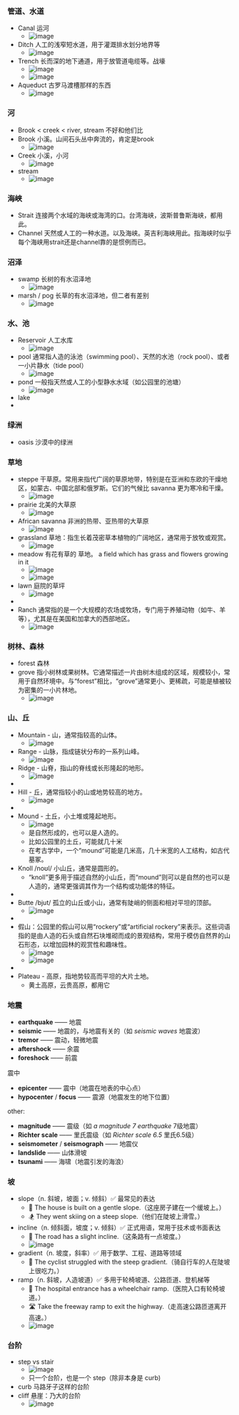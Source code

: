 ### 管道、水道
- Canal 运河
  - ![image](https://github.com/user-attachments/assets/f90e8c15-48fc-4ddf-bff1-9d4b60125b13)
- Ditch 人工的浅窄短水道，用于灌溉排水划分地界等
  - ![image](https://github.com/user-attachments/assets/b36685f7-f117-411b-bbb8-2556273369b8)
- Trench 长而深的地下通道，用于放管道电缆等。战壕
  - ![image](https://github.com/user-attachments/assets/57a5059a-6544-4b30-9518-bacb502190e6)
  - ![image](https://github.com/user-attachments/assets/9d86eb9b-2207-437d-8f93-e3df442d657d)
- Aqueduct 古罗马渡槽那样的东西
  - ![image](https://github.com/user-attachments/assets/cc753d3e-8c0a-4df0-9aa9-6246d8477142)

### 河
- Brook < creek < river, stream 不好和他们比
- Brook 小溪。山间石头丛中奔流的，肯定是brook
  - ![image](https://github.com/user-attachments/assets/a2422e73-0e76-4293-b516-1cc30f714427)
- Creek 小溪，小河
  - ![image](https://github.com/user-attachments/assets/65d48384-8d0d-49fa-b0c2-7063474cd066)
- stream
  - ![image](https://github.com/user-attachments/assets/80b70cb7-cf97-41b3-b5b6-034b4ae55188)

### 海峡
- Strait  连接两个水域的海峡或海湾的口。台湾海峡，波斯普鲁斯海峡，都用此。
- Channel 天然或人工的一种水道。以及海峡。英吉利海峡用此。指海峡时似乎每个海峡用strait还是channel靠的是惯例而已。

### 沼泽
- swamp 长树的有水沼泽地
  - ![image](https://github.com/user-attachments/assets/641546d1-4bef-4c7b-8adc-04c8973d4052)
- marsh / pog 长草的有水沼泽地，但二者有差别
  - ![image](https://github.com/user-attachments/assets/6152c83f-af0f-4175-b113-4caf8eedb9ac)

### 水、池
- Reservoir 人工水库
  - ![image](https://github.com/user-attachments/assets/d26e7465-1f59-408d-9c18-3876482006ad)
- pool 通常指人造的泳池（swimming pool）、天然的水池（rock pool）、或者一小片静水（tide pool）
  - ![image](https://github.com/user-attachments/assets/9b8e1e24-71ac-4f30-adff-488c2a6da693)
- pond 一般指天然或人工的小型静水水域（如公园里的池塘）
  - ![image](https://github.com/user-attachments/assets/c097a715-f036-45a1-b683-7638e1325588)
- lake
- 
### 绿洲
- oasis 沙漠中的绿洲

### 草地
- steppe 干草原。常用来指代广阔的草原地带，特别是在亚洲和东欧的干燥地区，如蒙古、中国北部和俄罗斯。它们的气候比 savanna 更为寒冷和干燥。
  - ![image](https://github.com/user-attachments/assets/d8c22d6f-47f2-404a-8896-61138c5ee7c4)
- prairie 北美的大草原
  - ![image](https://github.com/user-attachments/assets/b4f50ca0-0f08-48a0-afc6-72c4ed373593)
- African savanna 非洲的热带、亚热带的大草原
  - ![image](https://github.com/user-attachments/assets/15690ad5-1618-4f61-90a6-1d50b5ffa407)
- grassland 草地：指生长着茂密草本植物的广阔地区，通常用于放牧或观赏。
  - ![image](https://github.com/user-attachments/assets/8165969e-5f75-4c48-a064-4b1021a0252c)
- meadow 有花有草的 草地。 a field which has grass and flowers growing in it
  - ![image](https://github.com/user-attachments/assets/3493e41a-6931-48ea-97be-7ec301e34352)
  - ![image](https://github.com/user-attachments/assets/80c004f0-3f93-4240-8213-b34f99a4e6bc)
- lawn 庭院的草坪
  - ![image](https://github.com/user-attachments/assets/e8d7f241-64fc-42f7-a31a-7f632497f859)
- 
- Ranch 通常指的是一个大规模的农场或牧场，专门用于养殖动物（如牛、羊等），尤其是在美国和加拿大的西部地区。
  - ![image](https://github.com/user-attachments/assets/dddbf602-3ec3-4c64-8e15-9b50416d9ab9)

### 树林、森林
- forest 森林
- grove 指小树林或果树林。它通常描述一片由树木组成的区域，规模较小，常用于自然环境中。与“forest”相比，“grove”通常更小、更稀疏，可能是植被较为密集的一小片林地。
  - ![image](https://github.com/user-attachments/assets/9e42d39b-d01a-49fc-ae89-6c0c430bdd93)

### 山、丘
- Mountain - 山，通常指较高的山体。
  - ![image](https://github.com/user-attachments/assets/d345ef0e-96a6-4973-b18e-888496971c9f)
- Range - 山脉，指成链状分布的一系列山峰。
  - ![image](https://github.com/user-attachments/assets/dc45685e-e583-4049-8012-724e13935906)
- Ridge - 山脊，指山的脊线或长形隆起的地形。
  - ![image](https://github.com/user-attachments/assets/974dc43b-a3a8-4186-9504-c6cc96d9b8db)
- 
- Hill - 丘，通常指较小的山或地势较高的地方。
  - ![image](https://github.com/user-attachments/assets/da0776b8-2bb2-46d7-9c41-fabbd4ff5d6e)
-
- Mound - 土丘，小土堆或隆起地形。
  - ![image](https://github.com/user-attachments/assets/f3e03706-b6f2-4d36-9240-13487bd07209)
  - 是自然形成的，也可以是人造的。
  - 比如公园里的土丘，可能就几十米
  - 在考古学中，一个“mound”可能是几米高，几十米宽的人工结构，如古代墓冢。
- Knoll /noʊl/ 小山丘，通常是圆形的。
  - “knoll”更多用于描述自然的小山丘，而“mound”则可以是自然的也可以是人造的，通常更强调其作为一个结构或功能体的特征。
-
- Butte /bjut/ 孤立的山丘或小山，通常有陡峭的侧面和相对平坦的顶部。
  - ![image](https://github.com/user-attachments/assets/438f5918-d23c-45f1-946b-8b9820d38075)
-
- 假山：公园里的假山可以用“rockery”或“artificial rockery”来表示。这些词语指的是由人造的石头或自然石块堆砌而成的景观结构，常用于模仿自然界的山石形态，以增加园林的观赏性和趣味性。
  - ![image](https://github.com/user-attachments/assets/85490a76-728b-44b6-9c60-921b16808b9a)
  - ![image](https://github.com/user-attachments/assets/b31df37a-0b08-490a-9b7d-35453e6c4ff4)
- 
- Plateau - 高原，指地势较高而平坦的大片土地。
  - 黄土高原，云贵高原，都用它

### 地震
- **earthquake** —— 地震  
- **seismic** —— 地震的，与地震有关的（如 *seismic waves* 地震波）  
- **tremor** —— 震动，轻微地震  
- **aftershock** —— 余震  
- **foreshock** —— 前震  

震中
- **epicenter** —— 震中（地震在地表的中心点）  
- **hypocenter** / **focus** —— 震源（地震发生的地下位置）  

other:
- **magnitude** —— 震级（如 *a magnitude 7 earthquake* 7级地震）  
- **Richter scale** —— 里氏震级（如 *Richter scale 6.5* 里氏6.5级）  
- **seismometer** / **seismograph** —— 地震仪  
- **landslide** —— 山体滑坡  
- **tsunami** —— 海啸（地震引发的海浪）  

### 坡
- slope（n. 斜坡，坡面；v. 倾斜）✅ 最常见的表达
  - 🌄 The house is built on a gentle slope.（这座房子建在一个缓坡上。）
  - 🏂 They went skiing on a steep slope.（他们在陡坡上滑雪。）
- incline（n. 倾斜面，坡度；v. 倾斜）✅ 正式用语，常用于技术或书面表达
  - 🚶 The road has a slight incline.（这条路有一点坡度。）
  - ![image](https://github.com/user-attachments/assets/aa732bf1-2009-4a04-a3bd-42ad5c95a429)
- gradient（n. 坡度，斜率）✅ 用于数学、工程、道路等领域
  - 🚴 The cyclist struggled with the steep gradient.（骑自行车的人在陡坡上很吃力。）
- ramp（n. 斜坡，人造坡道）✅ 多用于轮椅坡道、公路匝道、登机梯等
  - 🏥 The hospital entrance has a wheelchair ramp.（医院入口有轮椅坡道。）
  - 🛣️ Take the freeway ramp to exit the highway.（走高速公路匝道离开高速。）
  - ![image](https://github.com/user-attachments/assets/2c0ad33f-a1bf-44ae-a9f3-6e9e29503668)

### 台阶
- step vs stair
  - ![image](https://github.com/user-attachments/assets/6314c880-8dd7-4a4e-bb49-4906a6cb5d44)
  - 只一个台阶，也是一个 step（除非本身是 curb)
- curb 马路牙子这样的台阶
- cliff 悬崖：乃大的台阶
  - ![image](https://github.com/user-attachments/assets/53de8be6-6ac1-43f7-9daa-cbc5d3106b34)
 
